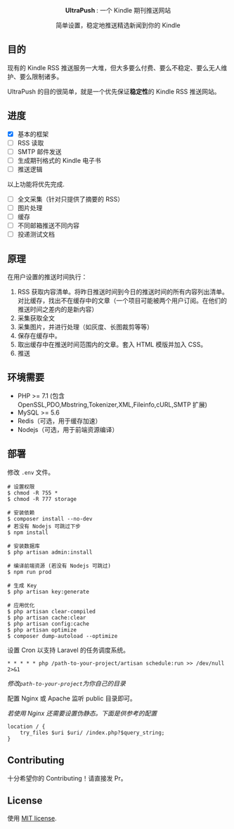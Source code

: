 <p align="center"><b> UltraPush </b>: 一个 Kindle 期刊推送网站</p>

<p align="center">简单设置，稳定地推送精选新闻到你的 Kindle</p>

## 目的

现有的 Kindle RSS 推送服务一大堆，但大多要么付费、要么不稳定、要么无人维护、要么限制诸多。

UltraPush 的目的很简单，就是一个优先保证**稳定性**的 Kindle RSS 推送网站。

## 进度

- [x] 基本的框架
- [ ] RSS 读取
- [ ] SMTP 邮件发送
- [ ] 生成期刊格式的 Kindle 电子书
- [ ] 推送逻辑

以上功能将优先完成.

- [ ] 全文采集（针对只提供了摘要的 RSS）
- [ ] 图片处理
- [ ] 缓存
- [ ] 不同邮箱推送不同内容
- [ ] 投递测试文档

## 原理

在用户设置的推送时间执行：

1. RSS 获取内容清单。将昨日推送时间到今日的推送时间的所有内容列出清单。对比缓存，找出不在缓存中的文章（一个项目可能被两个用户订阅。在他们的推送时间之差内的是新内容）
2. 采集获取全文
3. 采集图片，并进行处理（如灰度、长图裁剪等等）
4. 保存在缓存中。
5. 取出缓存中在推送时间范围内的文章。套入 HTML 模版并加入 CSS。
6. 推送

## 环境需要

 - PHP >= 7.1 (包含 OpenSSL,PDO,Mbstring,Tokenizer,XML,Fileinfo,cURL,SMTP 扩展)
 - MySQL >= 5.6
 - Redis（可选，用于缓存加速）
 - Nodejs（可选，用于前端资源编译）

## 部署

修改 `.env` 文件。

```
# 设置权限
$ chmod -R 755 *
$ chmod -R 777 storage

# 安装依赖
$ composer install --no-dev
# 若没有 Nodejs 可跳过下步
$ npm install

# 安装数据库
$ php artisan admin:install

# 编译前端资源 (若没有 Nodejs 可跳过)
$ npm run prod

# 生成 Key
$ php artisan key:generate

# 应用优化
$ php artisan clear-compiled
$ php artisan cache:clear
$ php artisan config:cache
$ php artisan optimize
$ composer dump-autoload --optimize
```

设置 Cron 以支持 Laravel 的任务调度系统。

`* * * * * php /path-to-your-project/artisan schedule:run >> /dev/null 2>&1`

*修改`path-to-your-project`为你自己的目录*

配置 Nginx 或 Apache 监听 public 目录即可。

*若使用 Nginx 还需要设置伪静态。下面是供参考的配置*

```
location / {
    try_files $uri $uri/ /index.php?$query_string;
}
```

## Contributing

十分希望你的 Contributing！请直接发 Pr。

## License

使用 [MIT license](https://opensource.org/licenses/MIT).
